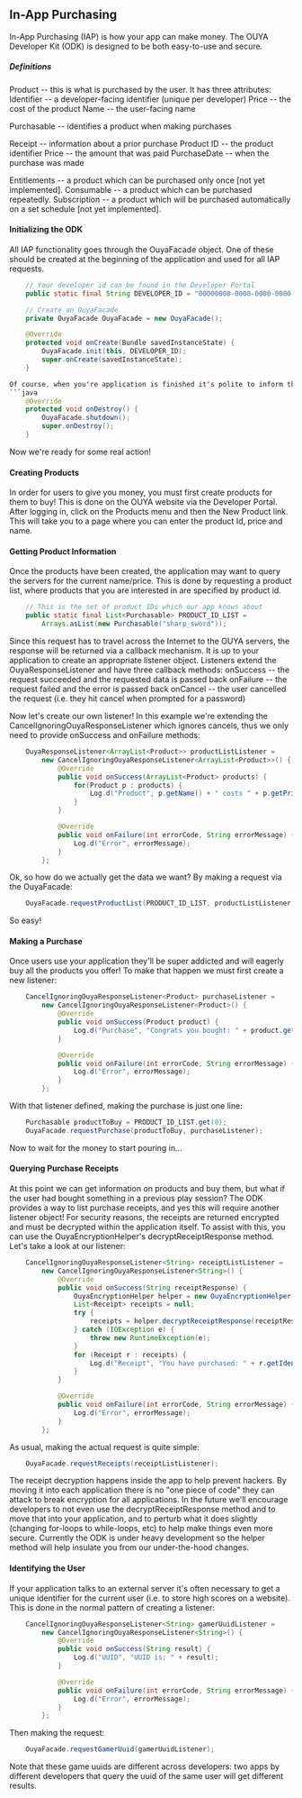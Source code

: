 ## In-App Purchasing

In-App Purchasing (IAP) is how your app can make money.  The OUYA Developer Kit (ODK) is designed to be both easy-to-use and secure.

##### Definitions

Product -- this is what is purchased by the user.  It has three attributes:
  Identifier -- a developer-facing identifier (unique per developer)
	Price -- the cost of the product
	Name -- the user-facing name

Purchasable -- identifies a product when making purchases

Receipt -- information about a prior purchase
	Product ID -- the product identifier
	Price -- the amount that was paid
	PurchaseDate -- when the purchase was made

Entitlements -- a product which can be purchased only once [not yet implemented].
Consumable -- a product which can be purchased repeatedly.
Subscription -- a product which will be purchased automatically on a set schedule [not yet implemented].

#### Initializing the ODK

All IAP functionality goes through the OuyaFacade object.  One of these should be created at the beginning of the application and used for all IAP requests.
```java
	// Your developer id can be found in the Developer Portal
	public static final String DEVELOPER_ID = "00000000-0000-0000-0000-000000000000";

	// Create an OuyaFacade
	private OuyaFacade OuyaFacade = new OuyaFacade();

	@Override
	protected void onCreate(Bundle savedInstanceState) {
		OuyaFacade.init(this, DEVELOPER_ID);
		super.onCreate(savedInstanceState);
	}

Of course, when you're application is finished it's polite to inform the OuyaFacade as well:
```java
	@Override
	protected void onDestroy() {
		OuyaFacade.shutdown();
		super.onDestroy();
	}
```
Now we're ready for some real action! 

#### Creating Products

In order for users to give you money, you must first create products for them to buy!  This is done on the OUYA website via the Developer Portal.
After logging in, click on the Products menu and then the New Product link.  This will take you to a page where you can enter the product Id, price and name.

#### Getting Product Information

Once the products have been created, the application may want to query the servers for the current name/price.  This is done by requesting a product list, where products that you are interested in are specified by product id.
```java
	// This is the set of product IDs which our app knows about
	public static final List<Purchasable> PRODUCT_ID_LIST =
		Arrays.asList(new Purchasable("sharp_sword"));
```
Since this request has to travel across the Internet to the OUYA servers, the response will be returned via a callback mechanism.  It is up to your application to create an appropriate listener object.  Listeners extend the OuyaResponseListener and have three callback methods:
onSuccess	-- the request succeeded and the requested data is passed back
onFailure	-- the request failed and the error is passed back
onCancel	-- the user cancelled the request (i.e. they hit cancel when prompted for a password)

Now let's create our own listener!  In this example we're extending the CancelIgnoringOuyaResponseListener which ignores cancels, thus we only need to provide onSuccess and onFailure methods:
```java
	OuyaResponseListener<ArrayList<Product>> productListListener =
		new CancelIgnoringOuyaResponseListener<ArrayList<Product>>() {
			@Override
			public void onSuccess(ArrayList<Product> products) {
				for(Product p : products) {
					Log.d("Product", p.getName() + " costs " + p.getPriceInCents());
				}
			}

			@Override
			public void onFailure(int errorCode, String errorMessage) {
				Log.d("Error", errorMessage);
			}
		};
```
Ok, so how do we actually get the data we want?  By making a request via the OuyaFacade:
```java
	OuyaFacade.requestProductList(PRODUCT_ID_LIST, productListListener);
```
So easy!

#### Making a Purchase

Once users use your application they'll be super addicted and will eagerly buy all the products you offer!  To make that happen we must first create a new listener:
```java
	CancelIgnoringOuyaResponseListener<Product> purchaseListener =
		new CancelIgnoringOuyaResponseListener<Product>() {
			@Override
			public void onSuccess(Product product) {
				Log.d("Purchase", "Congrats you bought: " + product.getName());
			}

			@Override
			public void onFailure(int errorCode, String errorMessage) {
				Log.d("Error", errorMessage);
			}
		};
```
With that listener defined, making the purchase is just one line:
```java
	Purchasable productToBuy = PRODUCT_ID_LIST.get(0);
	OuyaFacade.requestPurchase(productToBuy, purchaseListener);
```
Now to wait for the money to start pouring in...

#### Querying Purchase Receipts

At this point we can get information on products and buy them, but what if the user had bought something in a previous play session?  The ODK provides a way to list purchase receipts, and yes this will require another listener object!
For security reasons, the receipts are returned encrypted and must be decrypted within the application itself.  To assist with this, you can use the OuyaEncryptionHelper's decryptReceiptResponse method.
Let's take a look at our listener:
```java
	CancelIgnoringOuyaResponseListener<String> receiptListListener =
		new CancelIgnoringOuyaResponseListener<String>() {
			@Override
			public void onSuccess(String receiptResponse) {
				OuyaEncryptionHelper helper = new OuyaEncryptionHelper();
				List<Receipt> receipts = null;
				try {
					receipts = helper.decryptReceiptResponse(receiptResponse);
				} catch (IOException e) {
					throw new RuntimeException(e);
				}
				for (Receipt r : receipts) {
					Log.d("Receipt", "You have purchased: " + r.getIdentifier())
				}
			}

			@Override
			public void onFailure(int errorCode, String errorMessage) {
				Log.d("Error", errorMessage);
			}
		};
```
As usual, making the actual request is quite simple:
```java
	OuyaFacade.requestReceipts(receiptListListener);
```
The receipt decryption happens inside the app to help prevent hackers.  By moving it into each application there is no "one piece of code" they can attack to break encryption for all applications.  In the future we'll encourage developers to not even use the decryptReceiptResponse method and to move that into your application, and to perturb what it does slightly (changing for-loops to while-loops, etc) to help make things even more secure.
Currently the ODK is under heavy development so the helper method will help insulate you from our under-the-hood changes.

#### Identifying the User

If your application talks to an external server it's often necessary to get a unique identifier for the current user (i.e. to store high scores on a website).  This is done in the normal pattern of creating a listener:
```java
	CancelIgnoringOuyaResponseListener<String> gamerUuidListener =
		new CancelIgnoringOuyaResponseListener<String>() {
			@Override
			public void onSuccess(String result) {
				Log.d("UUID", "UUID is: " + result);
			}

			@Override
			public void onFailure(int errorCode, String errorMessage) {
				Log.d("Error", errorMessage);
			}
		};
```
Then making the request:
```java
	OuyaFacade.requestGamerUuid(gamerUuidListener);
```
Note that these game uuids are different across developers: two apps by different developers that query the uuid of the same user will get different results.
